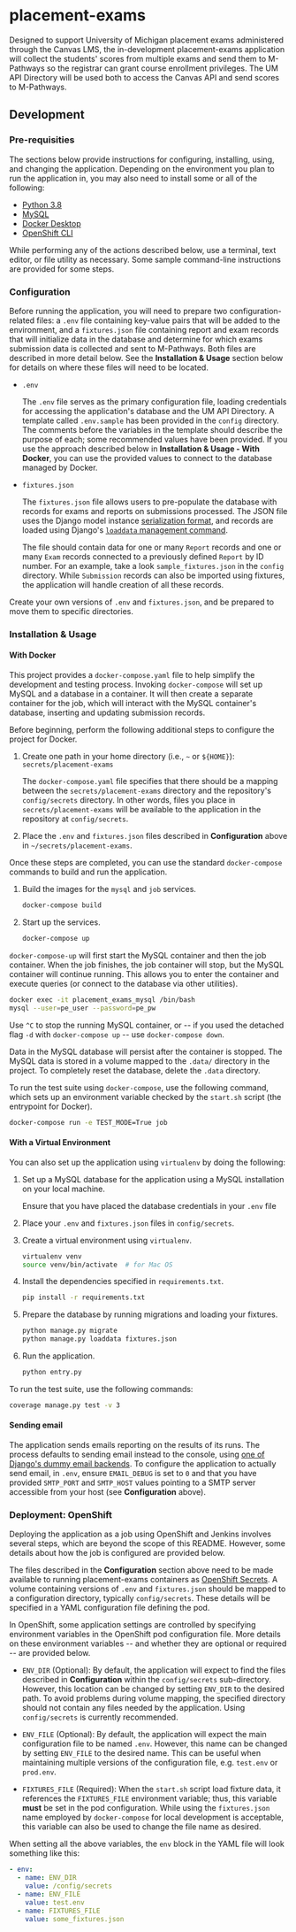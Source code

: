 # placement-exams

Designed to support University of Michigan placement exams administered through the Canvas LMS,
the in-development placement-exams application will collect the students' scores from multiple exams
and send them to M-Pathways so the registrar can grant course enrollment privileges. The UM API Directory
will be used both to access the Canvas API and send scores to M-Pathways.

## Development

### Pre-requisities

The sections below provide instructions for configuring, installing, using, and changing 
the application. Depending on the environment you plan to run the application in, you may 
also need to install some or all of the following:

* [Python 3.8](https://docs.python.org/3/)
* [MySQL](https://dev.mysql.com/doc/)
* [Docker Desktop](https://www.docker.com/products/docker-desktop)
* [OpenShift CLI](https://docs.openshift.com/enterprise/3.1/cli_reference/get_started_cli.html)

While performing any of the actions described below, use a terminal, text editor, or file
utility as necessary. Some sample command-line instructions are provided for some steps.

### Configuration

Before running the application, you will need to prepare two configuration-related files:
a `.env` file containing key-value pairs that will be added to the environment, and
a `fixtures.json` file containing report and exam records that will initialize data in the database
and determine for which exams submission data is collected and sent to M-Pathways.
Both files are described in more detail below. See the **Installation & Usage** section below for details
on where these files will need to be located.

* `.env`

  The `.env` file serves as the primary configuration file, loading credentials for accessing
  the application's database and the UM API Directory. A template called `.env.sample` has been provided in
  the `config` directory. The comments before the variables in the template should describe the purpose of
  each; some recommended values have been provided. If you use the approach described below
  in **Installation & Usage - With Docker**, you can use the provided values to connect to the database
  managed by Docker.

* `fixtures.json`

  The `fixtures.json` file allows users to pre-populate the database with records for exams and reports
  on submissions processed. The JSON file uses the Django model instance
  [serialization format](https://docs.djangoproject.com/en/3.0/topics/serialization/#serialization-formats-json),
  and records are loaded using Django's
  [`loaddata` management command](https://docs.djangoproject.com/en/3.0/ref/django-admin/#loaddata).
  
  The file should contain data for one or many `Report` records and one or many `Exam` records
  connected to a previously defined `Report` by ID number. For an example, take a look `sample_fixtures.json`
  in the `config` directory. While `Submission` records can also be imported using fixtures, the application
  will handle creation of all these records.

Create your own versions of `.env` and `fixtures.json`, and be prepared to move them to specific directories.

### Installation & Usage

#### With Docker

This project provides a `docker-compose.yaml` file to help simplify the development and testing process. 
Invoking `docker-compose` will set up MySQL and a database in a container. 
It will then create a separate container for the job, which will interact with the MySQL container's database,
inserting and updating submission records.

Before beginning, perform the following additional steps to configure the project for Docker.

1. Create one path in your home directory (i.e., `~` or `${HOME}`): `secrets/placement-exams`

    The `docker-compose.yaml` file specifies that there should be a mapping between 
    the `secrets/placement-exams` directory and the repository's `config/secrets` directory.
    In other words, files you place in `secrets/placement-exams` will be available to the application
    in the repository at `config/secrets`.

2. Place the `.env` and `fixtures.json` files described in **Configuration** above in `~/secrets/placement-exams`.

Once these steps are completed, you can use the standard `docker-compose` commands to build and run the application.

1. Build the images for the `mysql` and `job` services.

    ```sh
    docker-compose build
    ```

2. Start up the services.

    ```sh
    docker-compose up
    ```

`docker-compose-up` will first start the MySQL container and then the job container. 
When the job finishes, the job container will stop, but the MySQL container will continue running.
This allows you to enter the container and execute queries (or connect to the database via other utilities).

```sh
docker exec -it placement_exams_mysql /bin/bash
mysql --user=pe_user --password=pe_pw
```

Use `^C` to stop the running MySQL container,
or -- if you used the detached flag `-d` with `docker-compose up` -- use `docker-compose down`.

Data in the MySQL database will persist after the container is stopped.
The MySQL data is stored in a volume mapped to the `.data/` directory in the project.
To completely reset the database, delete the `.data` directory.

To run the test suite using `docker-compose`, use the following command, which sets up an environment variable
checked by the `start.sh` script (the entrypoint for Docker).

```sh
docker-compose run -e TEST_MODE=True job
```

#### With a Virtual Environment

You can also set up the application using `virtualenv` by doing the following:

1. Set up a MySQL database for the application using a MySQL installation on your local machine.
   
   Ensure that you have placed the database credentials in your `.env` file

2. Place your `.env` and `fixtures.json` files in `config/secrets`.

3. Create a virtual environment using `virtualenv`.

    ```sh
    virtualenv venv
    source venv/bin/activate  # for Mac OS
    ```

4. Install the dependencies specified in `requirements.txt`.

    ```sh
    pip install -r requirements.txt
    ```

5. Prepare the database by running migrations and loading your fixtures.

    ```sh
    python manage.py migrate
    python manage.py loaddata fixtures.json
    ```

6. Run the application.

    ```sh
    python entry.py
    ```

To run the test suite, use the following commands:

```sh
coverage manage.py test -v 3
```

#### Sending email

The application sends emails reporting on the results of its runs. The process defaults to sending email
instead to the console, using
[one of Django's dummy email backends](https://docs.djangoproject.com/en/3.0/topics/email/#console-backend).
To configure the application to actually send email, in `.env`, ensure `EMAIL_DEBUG` is set to `0` and that
you have provided `SMTP_PORT` and `SMTP_HOST` values pointing to a SMTP server accessible from your host
(see **Configuration** above).

### Deployment: OpenShift

Deploying the application as a job using OpenShift and Jenkins involves several steps, which are beyond the scope of
this README. However, some details about how the job is configured are provided below.

The files described in the **Configuration** section above need to be made available to running placement-exams
containers as [OpenShift Secrets](https://docs.openshift.com/container-platform/3.7/dev_guide/secrets.html).
A volume containing versions of `.env` and `fixtures.json` should be mapped to a configuration directory,
typically `config/secrets`. These details will be specified in a YAML configuration file defining the pod. 

In OpenShift, some application settings are controlled by specifying environment variables in the OpenShift pod
configuration file. More details on these environment variables -- and whether they are optional or required --
are provided below.

*   `ENV_DIR` (Optional): By default, the application will expect to find the files described in **Configuration**
    within the `config/secrets` sub-directory. However, this location can be changed by setting `ENV_DIR` to the
    desired path. To avoid problems during volume mapping, the specified directory should not contain any files
    needed by the application. Using `config/secrets` is currently recommended.

*   `ENV_FILE` (Optional): By default, the application will expect the main configuration file to be named `.env`.
    However, this name can be changed by setting `ENV_FILE` to the desired name. This can be useful when maintaining
    multiple versions of the configuration file, e.g. `test.env` or `prod.env`.

*   `FIXTURES_FILE` (Required): When the `start.sh` script load fixture data, it references the `FIXTURES_FILE`
    environment variable; thus, this variable **must** be set in the pod configuration. While using the
    `fixtures.json` name employed by `docker-compose` for local development is acceptable, this variable can
    also be used to change the file name as desired.

When setting all the above variables, the `env` block in the YAML file will look something like this:

```yaml
- env:
  - name: ENV_DIR
    value: /config/secrets
  - name: ENV_FILE
    value: test.env
  - name: FIXTURES_FILE
    value: some_fixtures.json
```
